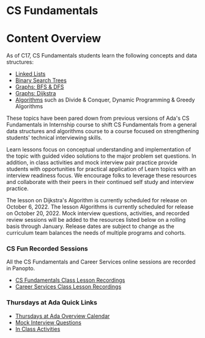 # CS Fundamentals

# Content Overview

As of C17, CS Fundamentals students learn the following concepts and data structures:

- [Linked Lists](../02-linked-lists/01-linked-lists.md)
- [Binary Search Trees](../03-Binary-Search-Trees/01-Ordered-Collections-Of-Data.md)
- [Graphs: BFS & DFS](../08-graphs/01-graphs.md)
- [Graphs: Dijkstra](../09-graphs-p2/01-graphs-review.md)
- [Algorithms](../07-algorithms/algorithms.md) such as Divide & Conquer, Dynamic Programming & Greedy Algorithms

These topics have been pared down from previous versions of Ada's CS Fundamentals in Internship course to shift CS Fundamentals from a general data structures and algorithms course to a course focused on strengthening students' technical interviewing skills. 

Learn lessons focus on conceptual understanding and implementation of the topic with guided video solutions to the major problem set questions. In addition, in class activities and mock interview pair practice provide students with opportunities for practical application of Learn topics with an interview readiness focus. We encourage folks to leverage these resources and collaborate with their peers in their continued self study and interview practice.

The lesson on Dijkstra's Algorithm is currently scheduled for release on October 6, 2022. The lesson Algorithms is currently scheduled for release on October 20, 2022. Mock interview questions, activities, and recorded review sessions will be added to the resources listed below on a rolling basis through January. Release dates are subject to change as the curriculum team balances the needs of multiple programs and cohorts. 


### CS Fun Recorded Sessions

All the CS Fundamentals and Career Services online sessions are recorded in Panopto.

- [CS Fundamentals Class Lesson Recordings](https://adaacademy.hosted.panopto.com/Panopto/Pages/Sessions/List.aspx#folderID=%228419e18e-9305-4b6a-8500-af0b01332bda%22)
- [Career Services Class Lesson Recordings](https://adaacademy.hosted.panopto.com/Panopto/Pages/Sessions/List.aspx#folderID=%228419e18e-9305-4b6a-8500-af0b01332bda%22)


### Thursdays at Ada Quick Links
- [Thursdays at Ada Overview Calendar](https://drive.google.com/file/d/1iQuNpFJ73xROlf-PZevYyWR_x1ZFImbk/view?usp=sharing)
- [Mock Interview Questions](https://replit.com/@adadev?path=folder/CS%20Fun/CS%20Fun%20Mock%20Interview%20Problems)
- [In Class Activities](https://replit.com/@adadev?path=folder/CS%20Fun/CS%20Fun%20Activities)